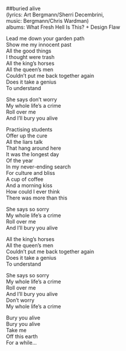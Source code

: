 ##buried alive  
(lyrics: Art Bergmann/Sherri Decembrini,  
music: Bergmann/Chris Wardman)  
albums: What Fresh Hell Is This? + Design Flaw  
  
Lead me down your garden path  
Show me my innocent past  
All the good things  
I thought were trash  
All the king&rsquo;s horses  
All the queen&rsquo;s men  
Couldn&rsquo;t put me back together again  
Does it take a genius  
To understand  
  
She says don&rsquo;t worry  
My whole life&rsquo;s a crime  
Roll over me  
And I&rsquo;ll bury you alive  
  
Practising students  
Offer up the cure  
All the liars talk  
That hang around here  
It was the longest day  
Of the year  
In my never-ending search  
For culture and bliss  
A cup of coffee  
And a morning kiss  
How could I ever think  
There was more than this  
  
She says so sorry  
My whole life&rsquo;s a crime  
Roll over me  
And I&rsquo;ll bury you alive  
  
All the king&rsquo;s horses  
All the queen&rsquo;s men  
Couldn&rsquo;t put me back together again  
Does it take a genius  
To understand  
  
She says so sorry  
My whole life&rsquo;s a crime  
Roll over me  
And I&rsquo;ll bury you alive  
Don&rsquo;t worry  
My whole life&rsquo;s a crime  
  
Bury you alive  
Bury you alive  
Take me  
Off this earth  
For a while&hellip;  
